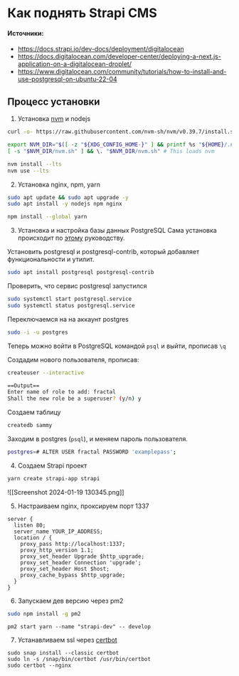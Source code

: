 # Как поднять Strapi CMS

#### Источники:
- https://docs.strapi.io/dev-docs/deployment/digitalocean
- https://docs.digitalocean.com/developer-center/deploying-a-next.js-application-on-a-digitalocean-droplet/
- https://www.digitalocean.com/community/tutorials/how-to-install-and-use-postgresql-on-ubuntu-22-04

## Процесс установки

1. Установка [nvm](https://github.com/nvm-sh/nvm) и nodejs
```bash
curl -o- https://raw.githubusercontent.com/nvm-sh/nvm/v0.39.7/install.sh | bash

export NVM_DIR="$([ -z "${XDG_CONFIG_HOME-}" ] && printf %s "${HOME}/.nvm" || printf %s "${XDG_CONFIG_HOME}/nvm")"
[ -s "$NVM_DIR/nvm.sh" ] && \. "$NVM_DIR/nvm.sh" # This loads nvm
```

```bash
nvm install --lts
nvm use --lts
```

2. Установка nginx, npm, yarn
```bash
sudo apt update && sudo apt upgrade -y
sudo apt install -y nodejs npm nginx
```

```bash
npm install --global yarn
```

3. Установка и настройка базы данных PostgreSQL
Сама установка происходит по [этому](https://www.digitalocean.com/community/tutorials/how-to-install-and-use-postgresql-on-ubuntu-22-04) руководству.

Установить postgresql и postgresql-contrib, который добавляет функциональности и утилит.

```bash
sudo apt install postgresql postgresql-contrib
```

Проверить, что сервис postgresql запустился

```bash
sudo systemctl start postgresql.service
sudo systemctl status postgresql.service
```

Переключаемся на на аккаунт postgres

```bash
sudo -i -u postgres
```

Теперь можно войти в PostgreSQL командой `psql` и выйти, прописав `\q`

Создадим нового пользователя, прописав:

```bash
createuser --interactive
```

```bash
==Output==
Enter name of role to add: fractal
Shall the new role be a superuser? (y/n) y
```

Создаем таблицу

```bash
createdb sammy
```

Заходим в postgres (`psql`), и меняем пароль пользователя.

```bash
postgres=# ALTER USER fractal PASSWORD 'examplepass';
```

4. Создаем Strapi проект
```bash
yarn create strapi-app strapi
```

![[Screenshot 2024-01-19 130345.png]]

5. Настраиваем nginx, проксируем порт 1337
```nginx
server {
  listen 80;
  server_name YOUR_IP_ADDRESS;
  location / {
    proxy_pass http://localhost:1337;
    proxy_http_version 1.1;
    proxy_set_header Upgrade $http_upgrade;
    proxy_set_header Connection 'upgrade';
    proxy_set_header Host $host;
    proxy_cache_bypass $http_upgrade;
  }
}
```

6. Запускаем дев версию через pm2

```bash
sudo npm install -g pm2
```

```
pm2 start yarn --name "strapi-dev" -- develop
```

7. Устанавливаем ssl через [certbot](https://certbot.eff.org/instructions?ws=nginx&os=ubuntufocal)
```
sudo snap install --classic certbot
sudo ln -s /snap/bin/certbot /usr/bin/certbot
sudo certbot --nginx
```
